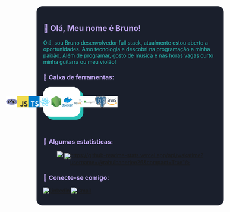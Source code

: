 <div style="background: #1A1F2C; color:#27C1B6; padding: 18px; border-radius: 16px">
<h2 style="color:#C2A8F3"> 👋 Olá, Meu nome é Bruno! </h2>

<!-- <div style="float: right; margin-left: 20px">
   <img src="https://media.giphy.com/media/LmNwrBhejkK9EFP504/giphy.gif" height=180px>
</div> -->
<p align="left" color="#C2A8F3">
Olá, sou Bruno desenvolvedor full stack, atualmente estou aberto a oportunidades. Amo tecnologia e descobri na programação a minha paixão. Além de programar, gosto de musica e nas horas vagas curto minha guitarra ou meu violão!
</p>

<h3 style="color:#C2A8F3"> 🧰 Caixa de ferramentas:  </h3>
 
<div style="height: 80px; width: 100px; background: #fff; border-radius: 19px; box-shadow: 8px 8px; display: flex; justify-content: center; align-items: center;">
<img align="left" alt="PHP" width="30px" src="https://raw.githubusercontent.com/github/explore/80688e429a7d4ef2fca1e82350fe8e3517d3494d/topics/php/php.png" />
<img align="left" alt="JavaScript" width="30px" src="https://raw.githubusercontent.com/github/explore/80688e429a7d4ef2fca1e82350fe8e3517d3494d/topics/javascript/javascript.png" />
<img align="left" alt="Typescript" width="30px" src="https://raw.githubusercontent.com/github/explore/80688e429a7d4ef2fca1e82350fe8e3517d3494d/topics/typescript/typescript.png" />
<img align="left" alt="Typescript" width="30px" src="https://raw.githubusercontent.com/github/explore/80688e429a7d4ef2fca1e82350fe8e3517d3494d/topics/react/react.png" />
<img align="left" alt="NodeJs" width="30px" src="https://raw.githubusercontent.com/github/explore/80688e429a7d4ef2fca1e82350fe8e3517d3494d/topics/nodejs/nodejs.png" />
<img align="left" alt="Docker" width="30px" src="https://raw.githubusercontent.com/github/explore/80688e429a7d4ef2fca1e82350fe8e3517d3494d/topics/docker/docker.png" />
<img align="left" alt="Mysql" width="30px" src="https://raw.githubusercontent.com/github/explore/80688e429a7d4ef2fca1e82350fe8e3517d3494d/topics/mysql/mysql.png" />
<img align="left" alt="MongoDB" width="30px" src="https://raw.githubusercontent.com/github/explore/80688e429a7d4ef2fca1e82350fe8e3517d3494d/topics/mongodb/mongodb.png" />
<img align="left" alt="Postgresql" width="30px" src="https://raw.githubusercontent.com/github/explore/80688e429a7d4ef2fca1e82350fe8e3517d3494d/topics/postgresql/postgresql.png" />
<img align="left" alt="AWS" width="30px" src="https://raw.githubusercontent.com/github/explore/fbceb94436312b6dacde68d122a5b9c7d11f9524/topics/aws/aws.png" />
</div>

<br>
<div>
   

</div>

<br>

<h3 style="color:#C2A8F3"> 📝 Algumas estatísticas: </h3>

<div>

<p align = "center">
   <div align = "center">
  <img src = "https://github-readme-stats.vercel.app/api?username=vespidhook&show_icons=true&theme=algolia&line_height=27">
<a href="https://github.com/anuraghazra/github-readme-stats">
  <img align="center" src="@rahulbanerjee26&compact=True">https://github-readme-stats.vercel.app/api/wakatime?username=@rahulbanerjee26&compact=True"/>
</a>
</div>
</p>

<h3 style="color:#C2A8F3"> 🤙 Conecte-se comigo:  </h3>

[![Linkedin](https://img.shields.io/badge/-LinkedIn-blue?style=for-the-badge&logo=Linkedin&logoColor=white)](https://www.linkedin.com/in/brunoalvesilva/)
[![Gmail](https://img.shields.io/badge/-Gmail-c14438?style=for-the-badge&logo=Gmail&logoColor=white)](mailto:vespidhook@gmail.com)

</div>
